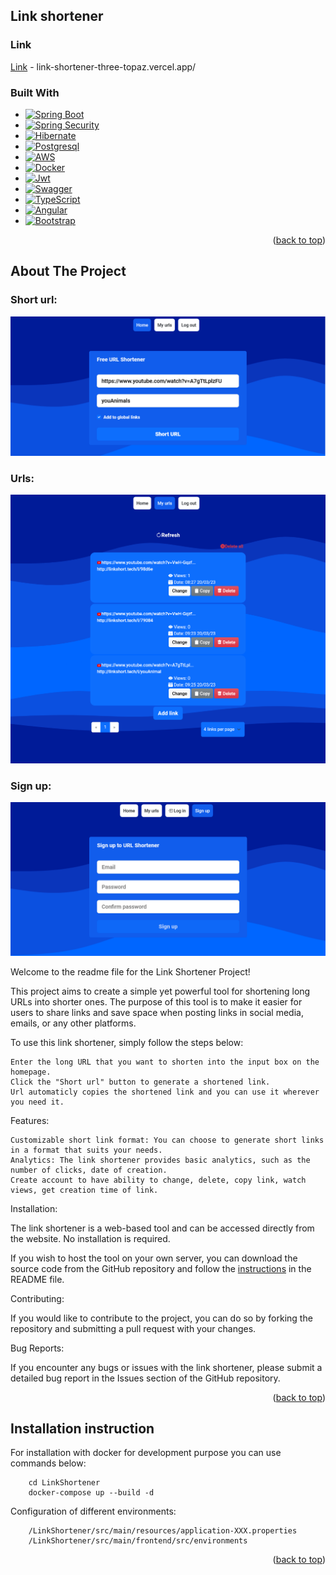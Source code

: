 <a name="readme-top"></a>

## Link shortener

### Link
[Link](link-shortener-three-topaz.vercel.app/) - link-shortener-three-topaz.vercel.app/

### Built With

* [![Spring Boot][Spring-boot.io]][SpringBoot-url]
* [![Spring Security][Spring-security.io]][SpringSecurity-url]
* [![Hibernate][Hibernate.org]][Hibernate-url]
* [![Postgresql][Postgresql.org]][Postgresql-url]
* [![AWS][Aws.com]][Aws-url]
* [![Docker][Docker.com]][Docker-url]
* [![Jwt][Jwt.io]][Jwt-url]
* [![Swagger][Swagger.io]][Swagger-url]
* [![TypeScript][TypeScript.org]][TypeScript-url]
* [![Angular][Angular.io]][Angular-url]
* [![Bootstrap][Bootstrap.com]][Bootstrap-url]

<p align="right">(<a href="#readme-top">back to top</a>)</p>

## About The Project

### Short url:
[![Link shortener Screen Shot][shortener-screenshot]](https://linkshort.tech)
### Urls:
[![Link shortener Screen Shot][myurls-screenshot]](https://linkshort.tech)
### Sign up:
[![Link shortener Screen Shot][signup-screenshot]](https://linkshort.tech)

Welcome to the readme file for the Link Shortener Project!

This project aims to create a simple yet powerful tool for shortening long URLs into shorter ones. The purpose of this tool is to make it easier for users to share links and save space when posting links in social media, emails, or any other platforms.

To use this link shortener, simply follow the steps below:

    Enter the long URL that you want to shorten into the input box on the homepage.
    Click the "Short url" button to generate a shortened link.
    Url automaticly copies the shortened link and you can use it wherever you need it.

Features:

    Customizable short link format: You can choose to generate short links in a format that suits your needs.
    Analytics: The link shortener provides basic analytics, such as the number of clicks, date of creation.
    Create account to have ability to change, delete, copy link, watch views, get creation time of link.
    
Installation:

The link shortener is a web-based tool and can be accessed directly from the website. No installation is required.

If you wish to host the tool on your own server, you can download the source code from the GitHub repository and follow the <a href="#installation">instructions</a> in the README file.

Contributing:

If you would like to contribute to the project, you can do so by forking the repository and submitting a pull request with your changes.

Bug Reports:

If you encounter any bugs or issues with the link shortener, please submit a detailed bug report in the Issues section of the GitHub repository.


<p align="right">(<a href="#readme-top">back to top</a>)</p>


<a name="installation"></a>
## Installation instruction

For installation with docker for development purpose you can use commands below:

```
    cd LinkShortener
    docker-compose up --build -d
```

Configuration of different environments: 
```
    /LinkShortener/src/main/resources/application-XXX.properties
    /LinkShortener/src/main/frontend/src/environments
```



<p align="right">(<a href="#readme-top">back to top</a>)</p>

<!-- MARKDOWN LINKS & IMAGES -->

[signup-screenshot]: src/main/frontend/src/images/screenshot-signup.png
[myurls-screenshot]: src/main/frontend/src/images/screenshot-urls.png
[shortener-screenshot]: src/main/frontend/src/images/screenshot-shortener.png
[Spring-boot.io]: https://img.shields.io/badge/Spring%20Boot-6DB33F?style=for-the-badge&logo=springboot&logoColor=white
[SpringBoot-url]: https://spring.io/projects/spring-boot
[Spring-security.io]: https://img.shields.io/badge/Spring%20Security-6DB33F?style=for-the-badge&logo=springsecurity&logoColor=white
[SpringSecurity-url]: https://spring.io/projects/spring-security
[Hibernate.org]: https://img.shields.io/badge/Hibernate-59666C?style=for-the-badge&logo=hibernate&logoColor=white
[Hibernate-url]: https://hibernate.org
[Postgresql.org]: https://img.shields.io/badge/Postgresql-4169E1?style=for-the-badge&logo=postgresql&logoColor=white
[Postgresql-url]: https://postgresql.org
[Jwt.io]: https://img.shields.io/badge/Json%20Web%20Tokens-000000?style=for-the-badge&logo=jsonwebtokens&logoColor=white
[Jwt-url]: https://jwt.io
[Docker.com]: https://img.shields.io/badge/Docker-2496ED?style=for-the-badge&logo=docker&logoColor=white
[Docker-url]: https://www.docker.com/
[Aws.com]: https://img.shields.io/badge/Aws-232F3E?style=for-the-badge&logo=amazonaws&logoColor=white
[Aws-url]: https://aws.amazon.com
[Swagger.io]: https://img.shields.io/badge/Swagger-85EA2D?style=for-the-badge&logo=swagger&logoColor=white
[Swagger-url]: https://swagger.io
[TypeScript.org]: https://img.shields.io/badge/TypeScript-3178C6?style=for-the-badge&logo=typescript&logoColor=white
[TypeScript-url]: https://www.typescriptlang.org/
[Angular.io]: https://img.shields.io/badge/Angular-DD0031?style=for-the-badge&logo=angular&logoColor=white
[Angular-url]: https://angular.io/
[Bootstrap.com]: https://img.shields.io/badge/Bootstrap-563D7C?style=for-the-badge&logo=bootstrap&logoColor=white
[Bootstrap-url]: https://getbootstrap.com
